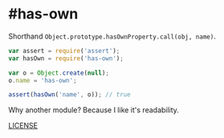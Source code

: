 #has-own
==========

Shorthand `Object.prototype.hasOwnProperty.call(obj, name)`.

```js
var assert = require('assert');
var hasOwn = require('has-own');

var o = Object.create(null);
o.name = 'has-own';

assert(hasOwn('name', o)); // true
```

Why another module? Because I like it's readability.

[LICENSE](https://github.com/pebble/has-own/blob/master/LICENSE)
